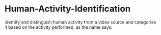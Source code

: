# Human-Activity-Identification
Identify and distinguish human activity from a video source and categorise it based on the activity performed, as the name says.
